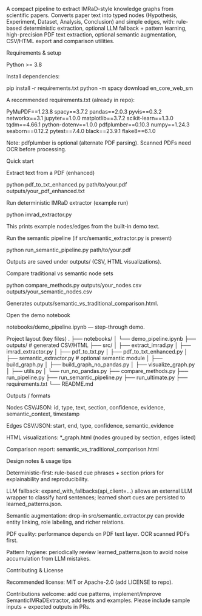 A compact pipeline to extract IMRaD-style knowledge graphs from scientific papers.
Converts paper text into typed nodes (Hypothesis, Experiment, Dataset, Analysis, Conclusion) and simple edges, with: rule-based deterministic extraction, optional LLM fallback + pattern learning, high-precision PDF text extraction, optional semantic augmentation, CSV/HTML export and comparison utilities.

Requirements & setup

Python >= 3.8

Install dependencies:

pip install -r requirements.txt
python -m spacy download en_core_web_sm


A recommended requirements.txt (already in repo):

PyMuPDF==1.23.8
spacy==3.7.2
pandas==2.0.3
pyvis==0.3.2
networkx==3.1
jupyter==1.0.0
matplotlib==3.7.2
scikit-learn==1.3.0
tqdm==4.66.1
python-dotenv==1.0.0
pdfplumber==0.10.3
numpy==1.24.3
seaborn==0.12.2
pytest==7.4.0
black==23.9.1
flake8==6.1.0


Note: pdfplumber is optional (alternate PDF parsing). Scanned PDFs need OCR before processing.

Quick start

Extract text from a PDF (enhanced)

python pdf_to_txt_enhanced.py path/to/your.pdf outputs/your_pdf_enhanced.txt


Run deterministic IMRaD extractor (example run)

python imrad_extractor.py


This prints example nodes/edges from the built-in demo text.

Run the semantic pipeline (if src/semantic_extractor.py is present)

python run_semantic_pipeline.py path/to/your.pdf


Outputs are saved under outputs/ (CSV, HTML visualizations).

Compare traditional vs semantic node sets

python compare_methods.py outputs/your_nodes.csv outputs/your_semantic_nodes.csv


Generates outputs/semantic_vs_traditional_comparison.html.

Open the demo notebook

notebooks/demo_pipeline.ipynb — step-through demo.

Project layout (key files)
.
├── notebooks/
│   └── demo_pipeline.ipynb
├── outputs/                   # generated CSV/HTML
├── src/
│   ├── extract_imrad.py
│   ├── imrad_extractor.py
│   ├── pdf_to_txt.py
│   ├── pdf_to_txt_enhanced.py
│   ├── semantic_extractor.py   # optional semantic module
│   ├── build_graph.py
│   ├── build_graph_no_pandas.py
│   ├── visualize_graph.py
│   ├── utils.py
│   └── run_no_pandas.py
├── compare_methods.py
├── run_pipeline.py
├── run_semantic_pipeline.py
├── run_ultimate.py
├── requirements.txt
└── README.md

Outputs / formats

Nodes CSV/JSON: id, type, text, section, confidence, evidence, semantic_context, timestamp

Edges CSV/JSON: start, end, type, confidence, semantic_evidence

HTML visualizations: *_graph.html (nodes grouped by section, edges listed)

Comparison report: semantic_vs_traditional_comparison.html

Design notes & usage tips

Deterministic-first: rule-based cue phrases + section priors for explainability and reproducibility.

LLM fallback: expand_with_fallbacks(api_client=...) allows an external LLM wrapper to classify hard sentences; learned short cues are persisted to learned_patterns.json.

Semantic augmentation: drop-in src/semantic_extractor.py can provide entity linking, role labeling, and richer relations.

PDF quality: performance depends on PDF text layer. OCR scanned PDFs first.

Pattern hygiene: periodically review learned_patterns.json to avoid noise accumulation from LLM mistakes.

Contributing & License

Recommended license: MIT or Apache-2.0 (add LICENSE to repo).

Contributions welcome: add cue patterns, implement/improve SemanticIMRaDExtractor, add tests and examples. Please include sample inputs + expected outputs in PRs.